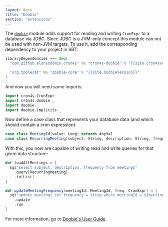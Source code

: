 ```yaml
---
layout: docs
title: "Doobie"
section: "extensions"
---
```


The [`doobie`](https://tpolecat.github.io/doobie/) module adds support for reading and writing `CronExpr` to a database via JDBC. Since JDBC is a JVM-only concept this module can not be used with non-JVM targets. To use it, add the corresponding dependency to your project in SBT:

```scala
libraryDependencies ++= Seq(
  "com.github.alonsodomin.cron4s" %% "cron4s-doobie" % "{{site.cron4sVersion}}",

  "org.tpolecat" %% "doobie-core" % "{{site.doobieVersion}}"
)
```

And now you will need some imports:

```scala mdoc:silent
import cron4s.CronExpr
import cron4s.doobie._
import doobie._
import doobie.implicits._
```

Now define a case class that represents your database data (and which should contain a cron expression):

```scala mdoc
case class MeetingId(value: Long) extends AnyVal
case class RecurringMeeting(subject: String, description: String, frequency: CronExpr)
```

With this, you now are capable of writing read and write queries for that given data structure:

```scala mdoc
def loadAllMeetings = {
  sql"select subject, description, frequency from meetings"
    .query[RecurringMeeting]
    .to[List]
}

def updateMeetingFrequency(meetingId: MeetingId, freq: CronExpr) = {
  sql"update meetings set frequency = $freq where meetingId = ${meetingId.value}"
    .update
    .run
}
```

For more information, go to [Doobie's User Guide](https://tpolecat.github.io/doobie/docs/01-Introduction.html).